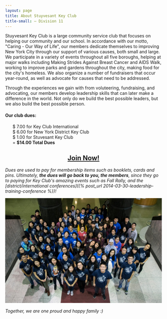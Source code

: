 ```yaml
---
layout: page
title: About Stuyvesant Key Club
title-small: – Division 11
---
```

<style>ul {list-style:none;}</style>
<!-- css -->
Stuyvesant Key Club is a large community service club that focuses on helping our community and our school. In accordance with our motto, "Caring - Our Way of Life", our members dedicate themselves to improving New York City through our support of various causes, both small and large. We participate in a variety of events throughout all five boroughs, helping at major walks including Making Strides Against Breast Cancer and AIDS Walk, working to improve parks and gardens throughout the city, making food for the city's homeless. We also organize a number of fundraisers that occur year-round, as well as advocate for causes that need to be addressed.

Through the experiences we gain with from voluteering, fundraising, and advocating, our members develop leadership skills that can later make a difference in the world. Not only do we build the best possible leaders, but we also build the best possible person.

#### Our club dues:

- $ 7.00 for Key Club International
- $ 6.00 for New York District Key Club
- $ 1.00 for Stuvesant Key Club
- &#61; **$14.00 Total Dues**

<h2 style="text-align:center"><a href="http://join.stuykc.org/">Join Now!</a></h2>

*Dues are used to pay for membership items such as booklets, cards and pins. Ultimately, __the dues will go back to you, the members__, since they go to paying for Key Club's amazing events such as Fall Rally, and the [district/international conferences]({% post_url 2014-03-30-leadership-training-conference %})!*

<div class="span8 offset2">
    <img src="/img/photos/stuykc-yearbook-2016.jpg" alt="Stuyvesant Key Club">
    <p class="text-center"><i>Together, we are one proud and happy family :)</i></p>
</div>
